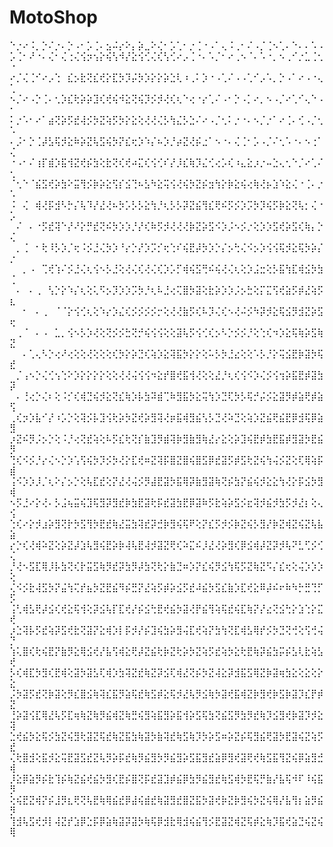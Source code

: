 # MotoShop

⠑⡐⠔⠨⡀⡑⠌⡐⠄⡑⠠⠂⡡⢈⠄⣢⠬⡔⠕⡄⡵⣀⠕⢌⠂⡡⢁⠂⡐⢈⠐⠠⠁⢄⠨⢀⠂⠌⠠⡈⢈⠢⢁⠄⠑⠄⠄⠡⠠
⡡⢈⠂⠜⠐⠄⢌⠂⢌⢐⢌⢪⡲⢢⡕⢮⢣⠺⡜⣕⢪⢊⢌⢎⢣⢊⠔⡠⢈⠐⠄⠡⡈⠂⠔⢀⠢⠈⠄⠡⠐⡀⠢⢀⠊⡐⣁⢈⢂⠐
⠔⡈⢌⢈⠊⠔⡠⢑⠀⣎⡢⣗⢝⣎⢞⡕⣏⡳⡹⡬⡳⡱⡕⡕⡵⣑⢇⠰⢀⠅⡱⠐⠠⢁⠌⠠⠠⢁⠊⡠⠡⡀⡑⠠⠁⠔⠠⠐⢄⢁
⠢⡈⠔⠠⡑⢈⠄⢂⡱⣎⢗⡵⡵⣹⢎⢞⢮⠺⣕⢝⢮⡹⡪⡺⢜⢎⢆⠑⢔⠐⡔⢁⠌⠠⠂⡑⠠⡁⠔⡀⠢⠠⡈⠔⢁⠊⢄⠑⠠⠂
⠅⡐⠡⠂⠔⠁⣴⢝⡵⡫⣞⢼⡪⡳⣝⢵⡫⡳⡕⣕⢕⢜⢜⢌⡣⢳⣌⡣⣑⠌⠔⠠⡈⢂⠅⡐⠐⠄⠢⡈⡐⠁⠔⢈⠄⢊⠠⡈⢂⠡
⠄⡨⠂⡑⢈⡼⣣⢯⡺⣕⠷⡵⣝⢧⣫⢮⡳⡝⣎⢖⡱⠱⡌⠦⡱⡘⡴⣝⢜⡮⣐⠁⠢⠐⠄⢌⢈⠂⡡⠠⡈⠌⢂⠡⠐⠄⠢⢐⠁⢌
⠐⠠⠂⠌⢰⡏⣾⡱⣯⢺⣝⢞⡮⣳⢕⣗⢝⢎⢞⠴⣍⢎⢪⢊⠎⡜⡸⣎⢷⡹⣌⢊⢔⡡⢎⠰⣄⣕⡰⡐⠤⣑⢄⢂⠑⡈⠔⢁⠌⢂
⠈⢂⠑⠈⣮⣫⢞⡵⣳⠕⣭⢻⡪⡷⡵⣕⢫⡎⣪⢙⠦⣣⠳⣕⢭⢪⢜⢮⡳⣝⡮⣲⢳⡕⡷⣕⢮⢔⢷⢜⡦⣱⠱⣕⢌⠐⢈⠄⡐⠡
⠨⠀⢌⠀⢾⢜⡯⣺⠣⡓⡌⢧⠹⡜⣜⢜⠦⡳⡡⡣⡣⣕⢳⡘⢆⡣⡣⡽⣝⣮⢻⣎⢟⠮⡫⡪⡱⡩⡳⡹⢮⡫⡷⣕⢝⢧⡂⢌⠐⡡
⠀⠌⠀⠄⠐⡫⣞⢽⠑⡜⠜⡕⡛⣞⢝⠮⡳⡱⡱⡘⡜⢎⠷⡫⡺⢜⢜⢜⡷⣝⡵⣫⠪⡱⡨⠢⡪⡐⢕⡱⡱⣫⢞⡵⣫⢎⢷⡄⡑⢌
⠀⡀⢈⠀⠂⢗⠸⡣⡱⡈⢖⠨⡪⣘⢌⡳⡱⠘⡔⡑⡜⡱⡩⡊⢖⢑⠎⢮⣟⡼⡳⡱⡑⡌⡢⢓⢌⠪⡢⡱⢪⢪⢯⡺⣕⢯⡳⡵⡌⡐
⠀⠀⡀⠠⠀⢉⢞⢱⠌⡪⣘⢌⢆⢪⠢⡣⣘⢕⢜⢌⢎⢜⢌⢎⡱⡡⡋⢾⢮⣫⢛⠮⢮⢜⢌⢆⢕⡱⣨⣒⢕⡣⣯⢳⣏⢾⣪⡳⣳⢈
⠀⠄⠀⠄⢀⠀⢣⡑⡕⠱⡌⢆⢕⢅⠫⡢⡹⡱⡱⡩⡳⡘⢆⠧⣘⢔⢍⣿⡳⣽⢕⣗⡵⡱⡱⡨⡢⣓⢕⡍⣍⢫⢞⣵⡫⡾⣜⢵⡫⣆
⠀⠀⠂⠀⠄⢀⠀⠈⠈⡕⢪⢊⢆⢕⠱⡔⡱⣌⢎⡪⡪⡪⡪⡒⢕⢜⢜⣷⡫⢎⠧⡹⢌⢎⠢⢜⠬⡪⠳⡽⡺⣕⢯⣪⡻⣺⣝⡵⣫⢖
⠀⢀⠈⠀⠄⠠⠀⣁⡀⢪⠢⡣⡱⢜⢕⢝⡪⡪⣓⢝⡚⢮⢪⢪⢕⢕⣽⢧⡫⢪⢊⢎⡢⠣⡑⡪⡪⡘⢕⢑⢎⠲⡱⣕⢯⢷⡵⣫⢷⣝
⠀⠀⠄⢁⢄⠣⡑⢔⠜⢔⢕⢕⢜⢕⢕⢕⢎⡳⡕⡵⣙⢎⢵⡱⣕⢽⣯⡳⡕⡕⢕⠥⡣⡳⣘⣔⢕⢕⠡⡣⡘⡕⢭⣪⣟⡷⣽⡳⢯⣞
⠀⡈⢠⠢⡑⢌⢊⢢⢑⠕⡱⡕⡕⡕⡕⢕⢕⢜⢜⢬⢪⢪⠲⣕⡞⣿⢞⣯⢺⢜⢕⢕⣜⡘⢆⢎⢪⠪⡱⢌⡪⢪⢲⡵⣯⣟⡾⣽⣳⡽
⠀⠄⢘⢔⡑⢌⠆⢕⠨⡊⢎⢾⣙⢮⡺⣕⢝⣎⢷⡱⡧⣳⠽⣾⢉⠷⣻⣯⡳⣕⢭⢳⡱⣙⢏⡳⡣⢯⡚⡬⡪⣕⣽⡻⡾⣵⢟⡾⣵⢫
⢀⢎⡲⡱⣧⠊⡜⠰⡡⡑⢕⢽⡪⡧⣹⢪⢗⡵⡳⣝⢞⡵⣻⢽⢜⡶⣯⢾⣻⣮⢣⡣⣙⢜⠵⣙⢕⢵⡱⣝⣮⢟⣮⣟⡿⣺⢯⡿⣵⣻
⡰⣝⠮⡻⡨⡢⡑⢕⠨⡘⢔⢝⣞⢵⢕⠧⡫⣎⢗⢝⡎⣷⣹⡻⣾⢽⡷⣻⣷⣻⢷⣜⡔⣕⢕⡵⣹⢮⣟⡾⣳⣟⣯⡾⣻⣽⡳⣟⣮⡻
⢙⢎⠪⡪⡘⡔⢌⠢⡑⡱⢡⢫⢮⡳⡹⡪⡳⢜⡕⣏⢞⠶⣝⢽⡯⣿⣝⣿⢮⣿⣫⡿⣞⣽⡫⡾⣫⢗⣝⢮⢳⢬⡪⣝⢕⢏⢿⢵⡯⣾
⢨⠪⡱⡱⡸⡈⢆⠕⡌⡢⡑⢕⢧⣏⣞⢕⡝⣜⢜⢬⡪⡻⣼⣟⣽⡳⣯⢿⡽⣷⣻⣽⢷⢝⡮⣳⡝⣮⢮⡺⣕⣕⢳⢜⡕⡯⣪⡳⣻⢾
⠢⡫⣘⠔⡕⢜⠄⡣⣨⢦⣭⢮⣹⢯⣻⡽⣻⣞⡷⣳⣟⣽⢗⡯⣞⣽⣳⣟⡿⣽⠷⡫⣗⢵⡵⣫⡪⣖⢽⡺⣮⡺⣳⡫⡺⣜⡆⢕⢄⢪
⢑⢎⠔⡕⡺⣰⡵⣻⢝⡗⡳⣫⢻⡳⣟⣞⢷⣜⣭⣳⢽⣞⡽⣚⡷⣻⢮⢯⠟⢕⡝⣎⡫⡺⡪⡷⣝⢮⡣⣻⡜⡷⣝⢾⣝⢮⣝⢧⣧⣵
⡔⡑⢎⢜⢾⠵⣝⢕⡵⣝⡼⣱⢧⣻⢮⣟⡵⡷⢼⢧⣟⢼⡺⣽⣝⢟⢎⠵⣍⠮⡸⣜⢜⡵⣻⢎⡿⣪⢾⡼⣝⡽⡺⢧⠝⣃⢋⡪⢊⢌
⡘⢜⠢⣫⣏⢿⡸⡧⣳⢝⢎⡗⣭⣫⢷⡻⣞⡽⣳⡻⡼⣳⢝⢗⡕⣷⣙⠶⡱⡝⣎⢮⡻⣪⢳⢯⡫⣝⢷⣝⠫⡌⣎⢖⢕⢬⡱⡱⡱⢕
⢌⠪⡪⣗⢼⣫⡳⡝⣬⢳⢍⡞⣦⡳⣝⣟⣮⠻⡮⣛⡝⣜⢵⡫⡾⡵⣪⡫⣞⠼⣮⡳⣫⣎⣷⡱⣏⢞⣕⠿⡼⠮⠖⠷⠳⡓⣛⢙⡋⡫
⢨⢃⢾⣣⢟⡼⣪⢎⢞⣕⢯⢺⢕⡽⣪⢧⡏⣏⢞⡜⡮⣪⢓⣟⢞⣮⡳⣽⢜⡟⣮⢻⢵⢯⣞⢮⣏⢷⡝⡜⣔⢝⣪⢓⡕⣱⢑⡕⣍⢞
⡰⣑⢽⡧⡫⣞⢵⡽⣫⢞⣗⢝⣽⡝⣕⢾⡱⡇⡯⡺⡜⡮⣹⢮⣳⡵⣻⢬⣏⢞⢵⡝⣳⢳⢝⣏⢾⣣⢿⡞⡪⡳⣙⢝⢚⢕⢫⢚⢬⡙
⢱⢅⣿⢎⢗⢮⣟⡝⣷⡻⣕⢿⣪⢞⡜⣧⢫⢾⣕⢟⡼⣝⣮⢗⡷⣝⢗⡵⡳⣝⢵⡫⣞⢵⡳⣕⢗⣟⢷⡽⣮⣳⡭⡮⣣⢇⣗⢵⣣⢞
⡣⢎⢾⣏⡳⣻⢎⣟⢾⢕⣽⡳⣽⣣⢏⢾⡱⣳⢽⣝⣞⢷⣝⡽⣪⢏⢾⣜⢝⡮⡳⣝⢼⣕⡽⣺⣯⣫⢿⣝⡷⣽⢶⣳⣕⢕⣕⢕⡕⣕
⡨⡳⣽⡫⣞⢝⡷⣽⢕⡻⣎⣿⣪⢷⢽⣎⣯⡻⣵⢯⣞⢷⣫⡾⣕⢯⡺⣜⢧⡻⣪⢷⡳⣽⢞⣯⢾⣝⡷⣻⢞⡷⣫⡷⣽⡹⣎⡟⡾⣝
⢘⡵⣽⢪⣏⢿⣜⢧⡫⣏⢶⢷⣝⢷⡻⣮⢾⣝⢷⣛⢮⣻⢵⣯⣻⡵⣯⢺⡵⣫⢯⣳⢝⣮⣫⡻⣳⡻⣞⢷⡹⣪⣻⢞⡷⣽⡹⡺⣕⢽
⣑⢞⣮⡳⣕⢯⡪⣳⣝⢮⣻⢗⣽⣝⢯⣞⢷⣝⣯⣳⢷⣽⡳⣷⢽⣞⢷⣫⢷⡹⡳⡵⣫⠶⡵⣝⡮⢯⣻⣮⢟⣽⡳⣟⣽⢮⣝⢵⡫⣞
⢌⢗⣿⣺⢕⣯⡺⣕⢭⣟⣽⣫⣞⣝⢧⡻⡵⡯⣞⢷⡻⣮⣻⡳⡻⣮⣻⡵⣫⣯⣻⣞⣵⡿⣻⢞⣽⢟⢞⢷⣫⣯⢻⣝⢮⡿⣵⣻⣚⢾
⡸⣕⡿⣵⡻⡮⣗⢹⡮⢷⣝⣮⢞⣮⡳⣻⢎⣟⡮⣿⢝⡯⣞⣽⣹⡾⣮⡿⣳⡻⣮⣻⣞⢷⣫⢾⡳⣟⢯⡛⣷⡜⣧⢯⠺⠏⠸⢮⣯⡻
⢕⢮⣟⣝⢾⡝⡮⣸⡻⣆⢟⢝⢧⣟⢷⢿⣮⣞⡿⣼⢮⣾⣞⢷⣽⣻⣞⣿⣝⣯⡳⣽⢞⡷⣝⡷⣻⢮⡳⣝⢮⢿⡜⣧⢻⡆⣵⡻⣮⡻
⢹⣺⢧⣫⢞⡺⡇⢼⣝⡞⣱⡿⣑⡯⡿⣵⢷⣽⡽⣽⡳⢷⢯⡿⣺⣗⢿⣺⢮⣮⢻⡪⣟⣽⣝⢾⣝⢯⡾⣕⢷⡹⣯⢞⣵⣙⢮⣝⢮⢿
